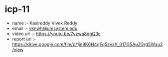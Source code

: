 # icp-11

- name :- Kasireddy Vivek Reddy
- email :- vknwh@umsystem.edu
- video url :- https://youtu.be/7vzwa8ngQ3c
- report url :- https://drive.google.com/file/d/1jn8K6H4qFq5zvzX_017G5AuZGrg5Wxu2/view
